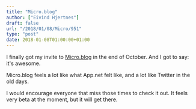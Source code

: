 ```yaml
---
title: "Micro.blog"
author: ["Eivind Hjertnes"]
draft: false
url: "/2018/01/08/Micro/951"
type: "post"
date: 2018-01-08T01:00:00+01:00
---
```


I finally got my invite to [Micro.blog](https://hjertnes.micro.blog)
in the end of October. And I got to say: it's awesome.

Micro.blog feels a lot like what App.net felt like, and a lot like
Twitter in the old days.

I would encourage everyone that miss those times to check it out. It
feels very beta at the moment, but it will get there.
